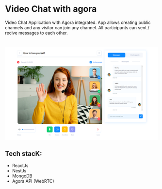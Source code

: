 # Video Chat with agora

Video Chat Application with Agora integrated. App allows creating public channels and any visitor can join any channel. All participants can sent / recive messages to each other.

#

![plot](screenshot.png)

## Tech stacK:

- ReactJs
- NestJs
- MongoDB
- Agora API (WebRTC)
